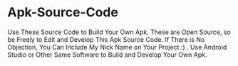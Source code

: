 # Apk-Source-Code
Use These Source Code to Build Your Own Apk. These are Open Source, so be Freely to Edit and Develop This Apk Source Code. If There is No Objection, You Can Include My Nick Name on Your Project :) . Use Android Studio or Other Same Software to Build and Develop Your Own Apk.
